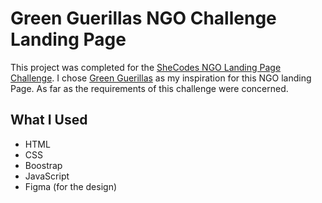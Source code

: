 # Green Guerillas NGO Challenge Landing Page 

This project was completed for the [SheCodes NGO Landing Page Challenge](https://www.shecodes.io/contests/ngo-landing-page/instructions#instructions). I chose [Green Guerillas](https://www.greenguerillas.org/) as my inspiration for this NGO landing Page. As far as the requirements of this challenge were concerned.

## What I Used

- HTML
- CSS
- Boostrap 
- JavaScript 
- Figma (for the design)




